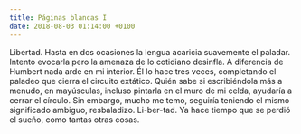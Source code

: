 ```yaml
---
title: Páginas blancas I
date: 2018-08-03 01:14:00 +0100
---
```


Libertad. Hasta en dos ocasiones la lengua acaricia suavemente el paladar. Intento evocarla pero la amenaza de lo cotidiano desinfla. A diferencia de Humbert nada arde en mi interior. Él lo hace tres veces, completando el paladeo que cierra el circuito extático. Quién sabe si escribiéndola más a menudo, en mayúsculas, incluso pintarla en el muro de mi celda, ayudaría a cerrar el círculo. Sin embargo, mucho me temo, seguiría teniendo el mismo significado ambiguo, resbaladizo. Li-ber-tad. Ya hace tiempo que se perdió el sueño, como tantas otras cosas.